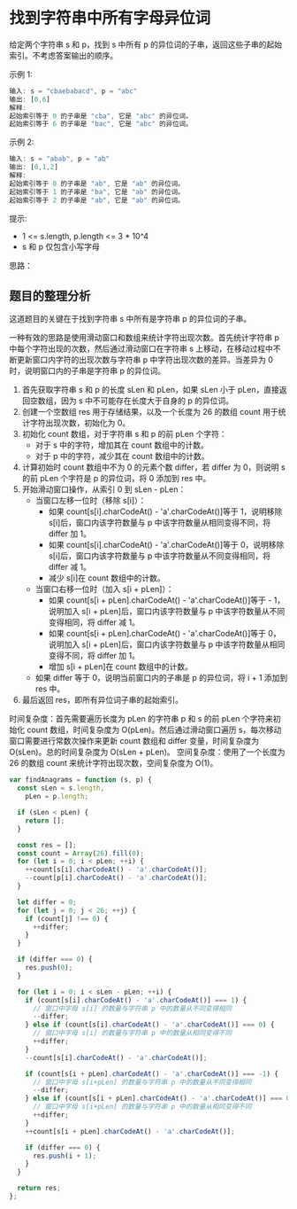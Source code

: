 # 找到字符串中所有字母异位词

给定两个字符串 s 和 p，找到 s 中所有 p 的异位词的子串，返回这些子串的起始索引。不考虑答案输出的顺序。

示例 1:

```js
输入: s = "cbaebabacd", p = "abc"
输出: [0,6]
解释:
起始索引等于 0 的子串是 "cba", 它是 "abc" 的异位词。
起始索引等于 6 的子串是 "bac", 它是 "abc" 的异位词。
```

示例 2:

```js
输入: s = "abab", p = "ab"
输出: [0,1,2]
解释:
起始索引等于 0 的子串是 "ab", 它是 "ab" 的异位词。
起始索引等于 1 的子串是 "ba", 它是 "ab" 的异位词。
起始索引等于 2 的子串是 "ab", 它是 "ab" 的异位词。
```

提示:

- 1 <= s.length, p.length <= 3 \* 10^4
- s 和 p 仅包含小写字母

思路：

## 题目的整理分析

这道题目的关键在于找到字符串 s 中所有是字符串 p 的异位词的子串。

一种有效的思路是使用滑动窗口和数组来统计字符出现次数。首先统计字符串 p 中每个字符出现的次数，然后通过滑动窗口在字符串 s 上移动，在移动过程中不断更新窗口内字符的出现次数与字符串 p 中字符出现次数的差异。当差异为 0 时，说明窗口内的子串是字符串 p 的异位词。

1. 首先获取字符串 s 和 p 的长度 sLen 和 pLen，如果 sLen 小于 pLen，直接返回空数组，因为 s 中不可能存在长度大于自身的 p 的异位词。
2. 创建一个空数组 res 用于存储结果，以及一个长度为 26 的数组 count 用于统计字符出现次数，初始化为 0。
3. 初始化 count 数组，对于字符串 s 和 p 的前 pLen 个字符：
   - 对于 s 中的字符，增加其在 count 数组中的计数。
   - 对于 p 中的字符，减少其在 count 数组中的计数。
4. 计算初始时 count 数组中不为 0 的元素个数 differ，若 differ 为 0，则说明 s 的前 pLen 个字符是 p 的异位词，将 0 添加到 res 中。
5. 开始滑动窗口操作，从索引 0 到 sLen - pLen：
   - 当窗口左移一位时（移除 s[i]）：
     - 如果 count[s[i].charCodeAt() - 'a'.charCodeAt()]等于 1，说明移除 s[i]后，窗口内该字符数量与 p 中该字符数量从相同变得不同，将 differ 加 1。
     - 如果 count[s[i].charCodeAt() - 'a'.charCodeAt()]等于 0，说明移除 s[i]后，窗口内该字符数量与 p 中该字符数量从不同变得相同，将 differ 减 1。
     - 减少 s[i]在 count 数组中的计数。
   - 当窗口右移一位时（加入 s[i + pLen]）：
     - 如果 count[s[i + pLen].charCodeAt() - 'a'.charCodeAt()]等于 - 1，说明加入 s[i + pLen]后，窗口内该字符数量与 p 中该字符数量从不同变得相同，将 differ 减 1。
     - 如果 count[s[i + pLen].charCodeAt() - 'a'.charCodeAt()]等于 0，说明加入 s[i + pLen]后，窗口内该字符数量与 p 中该字符数量从相同变得不同，将 differ 加 1。
     - 增加 s[i + pLen]在 count 数组中的计数。
   - 如果 differ 等于 0，说明当前窗口内的子串是 p 的异位词，将 i + 1 添加到 res 中。
6. 最后返回 res，即所有异位词子串的起始索引。

时间复杂度：首先需要遍历长度为 pLen 的字符串 p 和 s 的前 pLen 个字符来初始化 count 数组，时间复杂度为 O(pLen)。然后通过滑动窗口遍历 s，每次移动窗口需要进行常数次操作来更新 count 数组和 differ 变量，时间复杂度为 O(sLen)。总的时间复杂度为 O(sLen + pLen)。
空间复杂度：使用了一个长度为 26 的数组 count 来统计字符出现次数，空间复杂度为 O(1)。

```js
var findAnagrams = function (s, p) {
  const sLen = s.length,
    pLen = p.length;

  if (sLen < pLen) {
    return [];
  }

  const res = [];
  const count = Array(26).fill(0);
  for (let i = 0; i < pLen; ++i) {
    ++count[s[i].charCodeAt() - 'a'.charCodeAt()];
    --count[p[i].charCodeAt() - 'a'.charCodeAt()];
  }

  let differ = 0;
  for (let j = 0; j < 26; ++j) {
    if (count[j] !== 0) {
      ++differ;
    }
  }

  if (differ === 0) {
    res.push(0);
  }

  for (let i = 0; i < sLen - pLen; ++i) {
    if (count[s[i].charCodeAt() - 'a'.charCodeAt()] === 1) {
      // 窗口中字母 s[i] 的数量与字符串 p 中的数量从不同变得相同
      --differ;
    } else if (count[s[i].charCodeAt() - 'a'.charCodeAt()] === 0) {
      // 窗口中字母 s[i] 的数量与字符串 p 中的数量从相同变得不同
      ++differ;
    }
    --count[s[i].charCodeAt() - 'a'.charCodeAt()];

    if (count[s[i + pLen].charCodeAt() - 'a'.charCodeAt()] === -1) {
      // 窗口中字母 s[i+pLen] 的数量与字符串 p 中的数量从不同变得相同
      --differ;
    } else if (count[s[i + pLen].charCodeAt() - 'a'.charCodeAt()] === 0) {
      // 窗口中字母 s[i+pLen] 的数量与字符串 p 中的数量从相同变得不同
      ++differ;
    }
    ++count[s[i + pLen].charCodeAt() - 'a'.charCodeAt()];

    if (differ === 0) {
      res.push(i + 1);
    }
  }

  return res;
};
```

